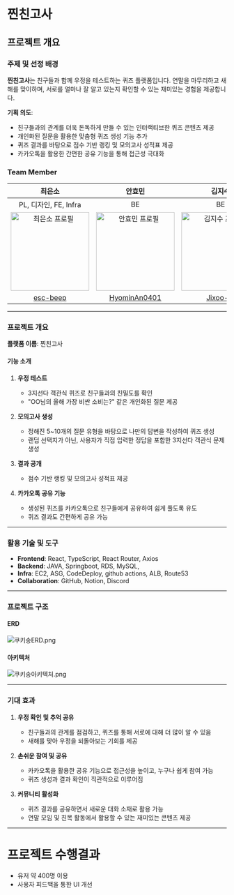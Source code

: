 # 찐친고사

## 프로젝트 개요

### 주제 및 선정 배경

**찐친고사**는 친구들과 함께 우정을 테스트하는 퀴즈 플랫폼입니다. 연말을 마무리하고 새해를 맞이하며, 서로를 얼마나 잘 알고 있는지 확인할 수 있는 재미있는 경험을 제공합니다.

**기획 의도**:
- 친구들과의 관계를 더욱 돈독하게 만들 수 있는 인터랙티브한 퀴즈 콘텐츠 제공
- 개인화된 질문을 활용한 맞춤형 퀴즈 생성 기능 추가
- 퀴즈 결과를 바탕으로 점수 기반 랭킹 및 모의고사 성적표 제공
- 카카오톡을 활용한 간편한 공유 기능을 통해 접근성 극대화

### Team Member

| 최은소 | 안효민 | 김지수 | 박채연 | 김소연 |
| :---: | :---: | :---: | :---: | :---: |
| PL, 디자인, FE, Infra | BE | BE | 디자인, Infra | Infra |
| <img src="https://avatars.githubusercontent.com/u/93801149?v=4" alt="최은소 프로필" width="180" height="180"> | <img src="https://avatars.githubusercontent.com/u/98948416?v=4" alt="안효민 프로필" width="180" height="180"> | <img src="https://avatars.githubusercontent.com/u/86948824?v=4" alt="김지수 프로필" width="180" height="180"> | <img src="https://avatars.githubusercontent.com/u/61193581?v=4" alt="박채연 프로필" width="180" height="180"> | <img src="https://avatars.githubusercontent.com/u/61140818?v=4" alt="김소연 프로필" width="180" height="180"> |
| [esc-beep](https://github.com/esc-beep) | [HyominAn0401](https://github.com/HyominAn0401) | [Jixoo-IT](https://github.com/Jixoo-IT) | [Yeon-chae](https://github.com/Yeon-chae) | [thdusqpf](https://github.com/thdusqpf) |

---

### 프로젝트 개요

**플랫폼 이름**: 찐친고사

#### 기능 소개

1. **우정 테스트**
   - 3지선다 객관식 퀴즈로 친구들과의 친밀도를 확인
   - "OO님의 올해 가장 비싼 소비는?" 같은 개인화된 질문 제공

2. **모의고사 생성**
   - 정해진 5~10개의 질문 유형을 바탕으로 나만의 답변을 작성하여 퀴즈 생성
   - 랜덤 선택지가 아닌, 사용자가 직접 입력한 정답을 포함한 3지선다 객관식 문제 생성

3. **결과 공개**
   - 점수 기반 랭킹 및 모의고사 성적표 제공

4. **카카오톡 공유 기능**
   - 생성된 퀴즈를 카카오톡으로 친구들에게 공유하여 쉽게 풀도록 유도
   - 퀴즈 결과도 간편하게 공유 가능

---

### 활용 기술 및 도구

- **Frontend**: React, TypeScript, React Router, Axios
- **Backend**: JAVA, Springboot, RDS, MySQL, 
- **Infra**: EC2, ASG, CodeDeploy, github actions, ALB, Route53
- **Collaboration**: GitHub, Notion, Discord

---

### 프로젝트 구조

#### ERD

![쿠키송ERD.png](.github/assets/쿠키송ERD.png)

#### 아키텍처
![쿠키송아키텍처.png](.github/assets/쿠키송아키텍처.png)

---

### 기대 효과

1. **우정 확인 및 추억 공유**
   - 친구들과의 관계를 점검하고, 퀴즈를 통해 서로에 대해 더 많이 알 수 있음
   - 새해를 맞아 우정을 되돌아보는 기회를 제공

2. **손쉬운 참여 및 공유**
   - 카카오톡을 활용한 공유 기능으로 접근성을 높이고, 누구나 쉽게 참여 가능
   - 퀴즈 생성과 결과 확인이 직관적으로 이루어짐

3. **커뮤니티 활성화**
   - 퀴즈 결과를 공유하면서 새로운 대화 소재로 활용 가능
   - 연말 모임 및 친목 활동에서 활용할 수 있는 재미있는 콘텐츠 제공

---

# 프로젝트 수행결과
- 유저 약 400명 이용
- 사용자 피드백을 통한 UI 개선

